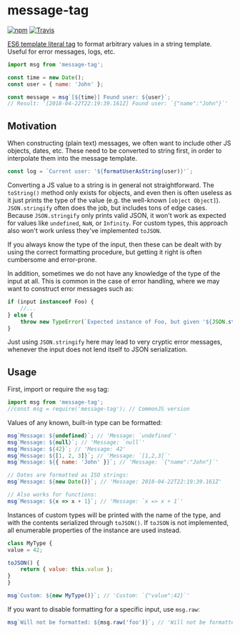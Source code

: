 
# message-tag

[![npm](https://img.shields.io/npm/v/message-tag.svg)](https://www.npmjs.com/package/message-tag)
[![Travis](https://img.shields.io/travis/mkrause/message-tag.svg)](https://travis-ci.org/mkrause/message-tag)

[ES6 template literal tag](https://developer.mozilla.org/en-US/docs/Web/JavaScript/Reference/Template_literals) to format arbitrary values in a string template. Useful for error messages, logs, etc.

```js
import msg from 'message-tag';

const time = new Date();
const user = { name: 'John' };

const message = msg`[${time}] Found user: ${user}`;
// Result: '[2018-04-22T22:19:39.161Z] Found user: `{"name":"John"}`'
```


## Motivation

When constructing (plain text) messages, we often want to include other JS objects, dates, etc. These need to be converted to string first, in order to interpolate them into the message template.

```js
const log = `Current user: '${formatUserAsString(user)}'`;
```


Converting a JS value to a string is in general not straightforward. The `toString()` method only exists for objects, and even then is often useless as it just prints the type of the value (e.g. the well-known `[object Object]`). `JSON.stringify` often does the job, but includes tons of edge cases. Because `JSON.stringify` only prints valid JSON, it won't work as expected for values like `undefined`, `NaN`, or `Infinity`. For custom types, this approach also won't work unless they've implemented `toJSON`.

If you always know the type of the input, then these can be dealt with by using the correct formatting procedure, but getting it right is often cumbersome and error-prone.

In addition, sometimes we do not have any knowledge of the type of the input at all. This is common in the case of error handling, where we may want to construct error messages such as:

```js
if (input instanceof Foo) {
    //...
} else {
    throw new TypeError(`Expected instance of Foo, but given '${JSON.stringify(input)}' instead`);
}
```

Just using `JSON.stringify` here may lead to very cryptic error messages, whenever the input does not lend itself to JSON serialization.


## Usage

First, import or require the `msg` tag:

```js
import msg from 'message-tag';
//const msg = require('message-tag'); // CommonJS version
```


Values of any known, built-in type can be formatted:

```js
msg`Message: ${undefined}`; // 'Message: `undefined`'
msg`Message: ${null}`; // 'Message: `null`'
msg`Message: ${42}`; // 'Message: 42'
msg`Message: ${[1, 2, 3]}`; // 'Message: `[1,2,3]`'
msg`Message: ${{ name: 'John' }}`; // 'Message: `{"name":"John"}`'

// Dates are formatted as ISO strings:
msg`Message: ${new Date()}`; // 'Message: 2018-04-22T22:19:39.161Z'

// Also works for functions:
msg`Message: ${x => x + 1}`; // 'Message: `x => x + 1`'
```


Instances of custom types will be printed with the name of the type, and with the contents serialized through `toJSON()`. If `toJSON` is not implemented, all enumerable properties of the instance are used instead.

```js
class MyType {
value = 42;

toJSON() {
    return { value: this.value };
}
}

msg`Custom: ${new MyType()}`; // 'Custom: `{"value":42}`'
```


If you want to disable formatting for a specific input, use `msg.raw`:

```js
msg`Will not be formatted: ${msg.raw('foo')}`; // 'Will not be formatted: foo'
```
